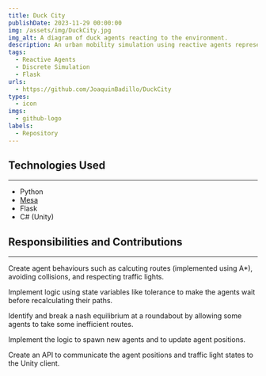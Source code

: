 ```yaml
---
title: Duck City
publishDate: 2023-11-29 00:00:00
img: /assets/img/DuckCity.jpg
img_alt: A diagram of duck agents reacting to the environment.
description: An urban mobility simulation using reactive agents representing cars in a city. Each agent has a different and randomly chosen destination; their aim is to reach their locations.
tags:
  - Reactive Agents
  - Discrete Simulation
  - Flask
urls:
  - https://github.com/JoaquinBadillo/DuckCity
types:
  - icon
imgs:
  - github-logo
labels:
  - Repository
---
```


## Technologies Used

---

* Python
* [Mesa](https://github.com/projectmesa/mesa)
* Flask
* C# (Unity)

## Responsibilities and Contributions

---

Create agent behaviours such as calcuting routes (implemented using A*), avoiding collisions, and respecting traffic lights.

Implement logic using state variables like tolerance to make the agents wait before recalculating their paths.

Identify and break a nash equilibrium at a roundabout by allowing some agents to take some inefficient routes.

Implement the logic to spawn new agents and to update agent positions.

Create an API to communicate the agent positions and traffic light states to the Unity client.
